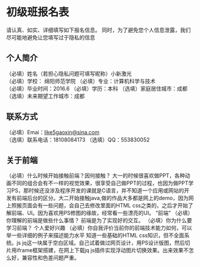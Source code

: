 # 初级班报名表

请认真、如实、详细填写如下报名信息。
同时，为了避免您个人信息泄露，我们尽可能地避免让您填写过于隐私的信息

## 个人简介

（必填）姓名（若担心隐私问题可填写昵称）小新激光  
（必填）学校： 绵阳师范学院 
（必填）专业：计算机科学与技术  
（必填）毕业时间：2016.6
（必填）学历：本科
（选填）家庭居住城市：成都
（选填）未来期望工作城市：成都

## 联系方式

（必填）Emai：like5gaoxin@sina.com  
（选填）联系电话：18108084173
（选填）QQ：553830052

## 关于前端

（必填）什么时候开始接触前端？因何接触？
      大一的时候很喜欢做PPT，各种动画不同的组合会有不一样的视觉效果，很享受自己做PPT的过程，也因为做PPT学习PS，那时候还没涉及程序开发的课就是C语言，并不知道一个应用或网站的开发有前端后台的区分。大二开始接触java,做的作品大多都是网上的demo，因为网上照搬页面会有一些问题，会自己去修改里面的HTML css之类的，之后才开始了解前端、UI。因为喜欢用PS修图的缘故，经常看一些漂亮的UI。
      “前端”
（必填）你理解的前端是做些什么事情？
    前端是为了实现好的交互。
（必填）你为什么要学习前端？
    个人爱好兴趣
（必填）你自我评价当前你的前端技术能力如何，可以举一些详细的例子来描述能力水平
   知道一些基础的HTML css知识，但不全面系统。js jq这一块属于空白区域。自己试着做过网页设计，用PS设计版图，然后切片用iframe框架搭建，在网上下载jq js插件实现浮动图片切换效果。出来效果不怎么好，兼容性和色差问题严重。

